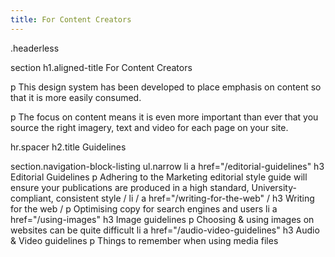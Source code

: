 ```yaml
---
title: For Content Creators
---
```


.headerless

section
  h1.aligned-title For Content Creators

  p This design system has been developed to place emphasis on content so that it is more easily consumed.

  p The focus on content means it is even more important than ever that you source the right imagery, text and video for each page on your site.

hr.spacer
h2.title Guidelines

section.navigation-block-listing
  ul.narrow
    li
      a href="/editorial-guidelines"
        h3 Editorial Guidelines
        p Adhering to the Marketing editorial style guide will ensure your publications are produced in a high standard, University-compliant, consistent style
    / li
    /   a href="/writing-for-the-web"
    /     h3 Writing for the web
    /     p Optimising copy for search engines and users
    li
      a href="/using-images"
        h3 Image guidelines
        p Choosing &amp; using images on websites can be quite difficult
    li
      a href="/audio-video-guidelines"
        h3 Audio &amp; Video guidelines
        p Things to remember when using media files